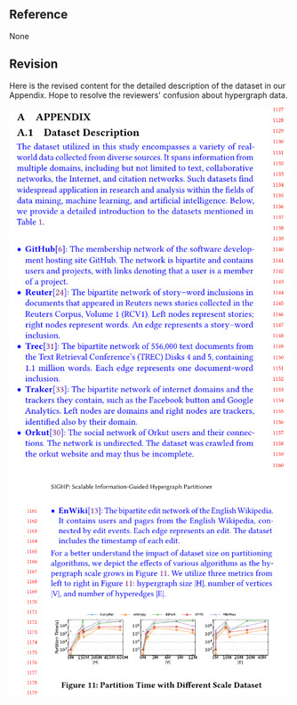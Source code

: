 ## Reference 
None

## Revision

Here is the revised content for the detailed description of the dataset in our Appendix. Hope to resolve the reviewers' confusion about hypergraph data.  

![](./pic/dataseDescription.png)
![](./pic/dataseDescription2.png)
